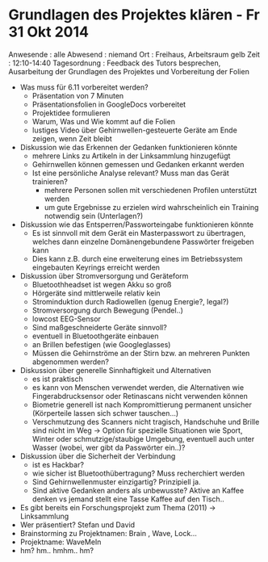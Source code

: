 # Grundlagen des Projektes klären - Fr 31 Okt 2014

Anwesende
:	alle
Abwesend
:	niemand
Ort
:	Freihaus, Arbeitsraum gelb
Zeit
:	12:10-14:40
Tagesordnung
:	Feedback des Tutors besprechen, Ausarbeitung der Grundlagen des Projektes und Vorbereitung der Folien


* Was muss für 6.11 vorbereitet werden?
	* Präsentation von 7 Minuten
	* Präsentationsfolien in GoogleDocs vorbereitet
	* Projektidee formulieren
	* Warum, Was und Wie kommt auf die Folien
	* lustiges Video über Gehirnwellen-gesteuerte Geräte am Ende zeigen, wenn Zeit bleibt
* Diskussion wie das Erkennen der Gedanken funktionieren könnte
	* mehrere Links zu Artikeln in der Linksammlung hinzugefügt
	* Gehirnwellen können gemessen und Gedanken erkannt werden
	* Ist eine persönliche Analyse relevant? Muss man das Gerät trainieren?
		* mehrere Personen sollen mit verschiedenen Profilen unterstützt werden
		* um gute Ergebnisse zu erzielen wird wahrscheinlich ein Training notwendig sein (Unterlagen?)
* Diskussion wie das Entsperren/Passworteingabe funktionieren könnte
	* Es ist sinnvoll mit dem Gerät ein Masterpasswort zu übertragen, welches dann einzelne Domänengebundene Passwörter freigeben kann
	* Dies kann z.B. durch eine erweiterung eines im Betriebssystem eingebauten Keyrings erreicht werden
* Diskussion über Stromversorgung und Geräteform
	* Bluetoothheadset ist wegen Akku so groß
	* Hörgeräte sind mittlerweile relativ kein
	* Strominduktion durch Radiowellen (genug Energie?, legal?)
	* Stromversorgung durch Bewegung (Pendel..)
	* lowcost EEG-Sensor
	* Sind maßgeschneiderte Geräte sinnvoll?
	* eventuell in Bluetoothgeräte einbauen
	* an Brillen befestigen (wie Googleglasses)
	* Müssen die Gehirnströme an der Stirn bzw. an mehreren Punkten abgenommen werden?
* Diskussion über generelle Sinnhaftigkeit und Alternativen
	* es ist praktisch
	* es kann von Menschen verwendet werden, die Alternativen wie Fingerabdrucksensor oder Retinascans nicht verwenden können
	* Biometrie generell ist nach Kompromittierung permanent unsicher (Körperteile lassen sich schwer tauschen...)
	* Verschmutzung des Scanners nicht tragisch, Handschuhe und Brille sind nicht im Weg -> Option für spezielle Situationen wie Sport, Winter oder schmutzige/staubige Umgebung, eventuell auch unter Wasser (wobei, wer gibt da Passwörter ein..)?
* Diskussion über die Sicherheit der Verbindung
	* ist es Hackbar?
	* wie sicher ist Bluetoothübertragung? Muss recherchiert werden
	* Sind Gehirnwellenmuster einzigartig? Prinzipiell ja.
	* Sind aktive Gedanken anders als unbewusste? Aktive an Kaffee denken vs jemand stellt eine Tasse Kaffee auf den Tisch..
* Es gibt bereits ein Forschungsprojekt zum Thema (2011) -> Linksammlung
* Wer präsentiert? Stefan und David
* Brainstorming zu Projektnamen: Brain , Wave, Lock...
* Projektname: WaveMeIn
* hm? hm.. hmhm.. hm?

